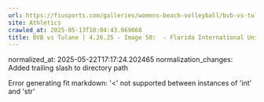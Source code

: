 ```yaml
---
url: https://fiusports.com/galleries/womens-beach-volleyball/bvb-vs-tulane-4-26-25/image-50/358/62914/
site: Athletics
crawled_at: 2025-05-13T10:04:43.069068
title: BVB vs Tulane | 4.26.25 - Image 50:  - Florida International University
---
```

normalized_at: 2025-05-22T17:17:24.202465
normalization_changes: Added trailing slash to directory path

Error generating fit markdown: '<' not supported between instances of 'int' and 'str'